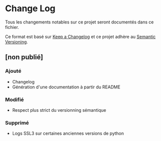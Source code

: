 # Change Log
Tous les changements notables sur ce projet seront documentés dans ce fichier.

Ce format est basé sur [Keep a Changelog](http://keepachangelog.com/)
et ce projet adhère au [Semantic Versioning](http://semver.org/).

## [non publié]

### Ajouté

- Changelog
- Génération d'une documentation à partir du README

### Modifié

- Respect plus strict du versionning sémantique

### Supprimé

- Logs SSL3 sur certaines anciennes versions de python

